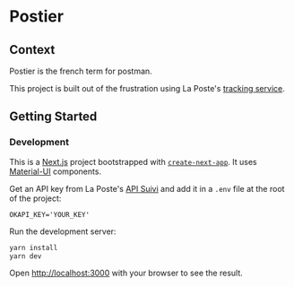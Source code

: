 # Postier

## Context

Postier is the french term for postman.

This project is built out of the frustration using La Poste's [tracking service](https://www.laposte.fr/outils/suivre-vos-envois).

## Getting Started

### Development

This is a [Next.js](https://nextjs.org/) project bootstrapped with [`create-next-app`](https://github.com/zeit/next.js/tree/canary/packages/create-next-app). It uses [Material-UI](https://material-ui.com/) components.

Get an API key from La Poste's [API Suivi](https://developer.laposte.fr/products/suivi/2) and add it in a `.env` file at the root of the project:

```
OKAPI_KEY='YOUR_KEY'
```

Run the development server:

```bash
yarn install
yarn dev
```

Open [http://localhost:3000](http://localhost:3000) with your browser to see the result.
